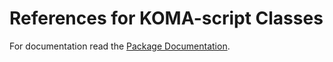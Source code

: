 # References for KOMA-script Classes

For documentation read the [Package Documentation](http://mirrors.ctan.org/macros/latex/contrib/koma-script/doc/scrguide-en.pdf).
